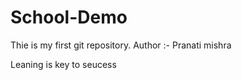 # School-Demo
Thie is my first git repository.
Author :- Pranati mishra
<br>
<p>Leaning is key to seucess</p>
